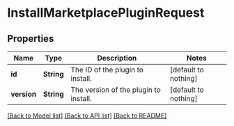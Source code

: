 # InstallMarketplacePluginRequest


## Properties
Name | Type | Description | Notes
------------ | ------------- | ------------- | -------------
**id** | **String** | The ID of the plugin to install. | [default to nothing]
**version** | **String** | The version of the plugin to install. | [default to nothing]


[[Back to Model list]](../README.md#models) [[Back to API list]](../README.md#api-endpoints) [[Back to README]](../README.md)


